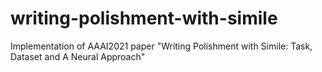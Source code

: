 # writing-polishment-with-simile
Implementation of AAAI2021 paper "Writing Polishment with Simile: Task, Dataset and A Neural Approach"
